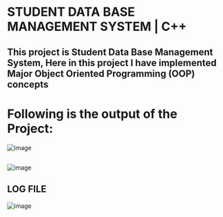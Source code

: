 # STUDENT DATA BASE MANAGEMENT SYSTEM | C++
## This project is Student Data Base Management System, Here in this project I have implemented Major Object Oriented Programming (OOP) concepts


# Following is the output of the Project:


![image](https://user-images.githubusercontent.com/80707427/155722379-256d11a8-8bf1-498f-b21d-c5df513fa5e4.png)

## 
![image](https://user-images.githubusercontent.com/80707427/155722472-bb01c8d2-996c-4245-ba47-d904ae2dec88.png)

## LOG FILE

![image](https://user-images.githubusercontent.com/80707427/155722554-e38c1416-5d2c-4501-98c6-5344f0730ec2.png)

